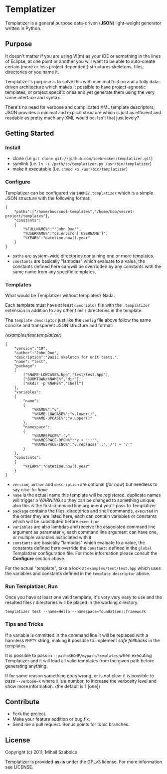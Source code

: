 Templatizer
===========
Templatizer is a general purpose data-driven (**JSON**) light-weight generator written in Python.

Purpose
-------
It doesn't matter if you are using VI(m) as your IDE or something in the lines of Eclipse, at one point
or another you will want to be able to auto-create certain (more or less project dependent) structures 
skeletons, files, directories or you name it.

Templatizer's purpose is to solve this with mimimal friction and a fully data-driven architecture which
makes it possible to have project-agnostic templates, or project specific ones and yet generate them
using the very same interface and syntax.

There's no need for verbose and complicated XML template descriptors, 
JSON provides a minimal and explicit structure which is just as efficient and readable as pretty 
much any XML would be. Isn't that just lovely?

Getting Started
---------------

### Install

* clone (i.e `git clone git://github.com/icebreaker/templatizer.git`)
* symlink (i.e. `ln -s /path/to/templatizer.py /usr/bin/templatizer`)
* make it executable (i.e. `chmod +x /usr/bin/templatizer`)

### Configure

Templatizer can be configured via `$HOME/.templatizer` which is a simple JSON
structure with the following format:

	{
		"paths":["/home/boo/cool-templates","/home/boo/secret-project/templates"],
		"constants":
		{
			"%FULLNAME%":"'John Doe'",
			"%USERNAME%":"os.environ['USERNAME']",
			"%YEAR%":"datetime.now().year"
		}
	}

* `paths` are system-wide directories containing one or more templates.
* `constants` are basically "lambdas" which evaluate to a value, the constants defined here
can/will be overridden by any constants with the same name from any specific templates.

### Templates

What would be Templatizer without templates? Nada.

Each template must have at least `descriptor` file with the `.templatizer` extension in addition
to any other files / directories in the template.

The `template descriptor` just like the `config` file above follow the same concise and transparent JSON structure
and format:

*(examples/test.templatizer)*

	{ 
		"version":"10",
		"author":"John Doe",
		"description":"Basic skeleton for unit tests.",
		"name": "test",
		"package":
		[	
			["%NAME-LOWCASE%.hpp","test/test.hpp"],
			["BOOMTOWN/%NAME%","dir"],
			["mkdir -p %NAME%","shell"]
		],
		"variables":
		{
			"name": 
			{
				"%NAME%":"v",
				"%NAME-LOWCASE%":"v.lower()",
				"%NAME-UPCASE%":"v.upper()"
			},
			"namespace":
			{
				"%NAMESPACE%":"v",
				"%NAMESPACE-OPEN%":"v + '::'",
				"%NAMESPACE-INC%":"v.replace('::','/') + '/'"
			}
		},
		"constants":
		{
			"%YEAR%":"datetime.now().year"
		}
	}

* `version`, `author` and `description` are optional (*for now*) but needless to say *nice-to-have*
* `name` is the actual name this template will be registered, duplicate names will trigger
a *WARNING* so they can be changed to something unique; also this is the first command line
argument you'll pass to Templatizer
* `package` contains the files, directories and shell commands, `executed` in the order
they are listed here, each can contain variables or constants which will be substituted
before `execution`
* `variables` are also lambdas and receive the associated command line argument as parameter `v`,
each command line argument can have one, or multiple variables associated with it
* `constants` are basically "lambdas" which evaluate to a value, the constants defined here
override the `constants` defined in the `global` Templatizer configuration file. For more
information please consult the **Configure** section above.

For the actual "template", take a look at `examples/test/test.hpp` which uses the variables and
constants defined in the `template descriptor` above.

### Run Templatizer, Run
Once you have at least one valid template, it's very very easy to use and the resulted files / directories
will be placed in the working directory.

`templatizer test --name=Hello --namespace=foundation::framework`

### Tips and Tricks
If a variable is ommitted in the command line it will be replaced with a harmless `EMPTY` string, making
it possible to implement *safe fallbacks* in the templates.

It is possible to pass in `--path=$HOME/mypath/templates` when executing Templatizer and it will load
all valid templates from the given path before generating anything.

If for some reason something goes wrong, or is not clear it is possible to pass `--verbose=X` where
`X` is a number, to increase the verbosity level and show more information. (the default is 1 [one])

Contribute
----------
* Fork the project.
* Make your feature addition or bug fix.
* Send me a pull request. Bonus points for topic branches.

License
-------
Copyright (c) 2011, Mihail Szabolcs

Templatizer is provided **as-is** under the GPLv3 license. For more information see LICENSE.
